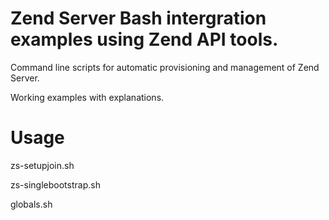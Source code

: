 Zend Server Bash intergration examples using Zend API tools.
============================

Command line scripts for automatic provisioning and management of Zend Server.

Working examples with explanations.

Usage
===========

zs-setupjoin.sh

zs-singlebootstrap.sh
 
globals.sh
